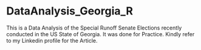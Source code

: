 # DataAnalysis_Georgia_R


This is a Data Analysis of the Special Runoff Senate Elections recently conducted in the US State of Georgia. It was done for Practice. Kindly refer to my Linkedin profile for the Article. 
